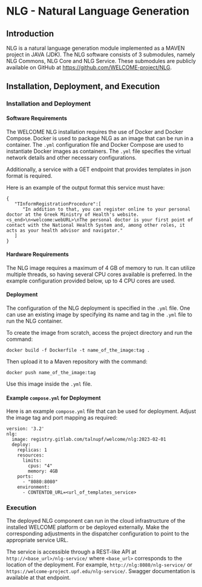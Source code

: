 # NLG - Natural Language Generation

## Introduction

NLG is a natural language generation module implemented as a MAVEN project in JAVA (JDK). The NLG software consists of 3 submodules, namely NLG Commons, NLG Core and NLG Service. These submodules are publicly available on GitHub at https://github.com/WELCOME-project/NLG.

## Installation, Deployment, and Execution

### Installation and Deployment

#### Software Requirements

The WELCOME NLG installation requires the use of Docker and Docker Compose. Docker is used to package NLG as an image that can be run in a container. The `.yml` configuration file and Docker Compose are used to instantiate Docker images as containers. The `.yml` file specifies the virtual network details and other necessary configurations.

Additionally, a service with a GET endpoint that provides templates in json format is required.

Here is an example of the output format this service must have:
```
{
   "TInformRegistrationProcedure":[
      "In addition to that, you can register online to your personal doctor at the Greek Ministry of Health's website.<s_end>\n<welcome:webURL>\nThe personal doctor is your first point of contact with the National Health System and, among other roles, it acts as your health advisor and navigator."
   ]
}
``` 

#### Hardware Requirements

The NLG image requires a maximum of 4 GB of memory to run. It can utilize multiple threads, so having several CPU cores available is preferred. In the example configuration provided below, up to 4 CPU cores are used.

#### Deployment

The configuration of the NLG deployment is specified in the `.yml` file. One can use an existing image by specifying its name and tag in the `.yml` file to run the NLG container.

To create the image from scratch, access the project directory and run the command:
```
docker build -f Dockerfile -t name_of_the_image:tag .
```
Then upload it to a Maven repository with the command:
```
docker push name_of_the_image:tag
```
Use this image inside the `.yml` file.

#### Example `compose.yml` for Deployment

Here is an example `compose.yml` file that can be used for deployment. Adjust the image tag and port mapping as required:

```
version: '3.2'
nlg:
  image: registry.gitlab.com/talnupf/welcome/nlg:2023-02-01
  deploy:
    replicas: 1
    resources:
      limits:
        cpus: "4"
        memory: 4GB
    ports:
      - "8080:8080"
	environment:
      - CONTENTDB_URL=<url_of_templates_service>
```

### Execution

The deployed NLG component can run in the cloud infrastructure of the installed WELCOME platform or be deployed externally. Make the corresponding adjustments in the dispatcher configuration to point to the appropriate service URL.

The service is accessible through a REST-like API at `http://<base_url>/nlg-service/` where `<base_url>` corresponds to the location of the deployment. For example, `http://nlg:8080/nlg-service/` or `https://welcome-project.upf.edu/nlg-service/`. Swagger documentation is available at that endpoint.